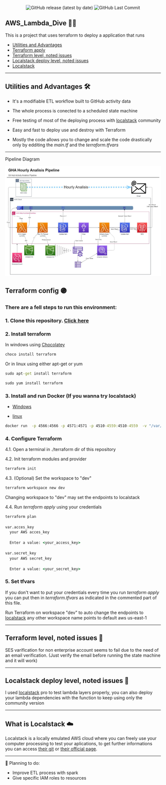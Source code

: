 <div align="center">
  
  ![GitHub release (latest by date)](https://img.shields.io/github/v/release/ICRosa/AWS_Lambda_Dive?color=purple)
  ![GitHub Last Commit](https://img.shields.io/github/last-commit/ICRosa/AWS_Lambda_Dive?color=purple)
  
</div>

## AWS_Lambda_Dive :swimming_man:

This is a project that uses terraform to deploy a application that runs 

- [Utilities and Advantages](#utilities-and-advantages)
- [Terraform apply](#terraform-apply)
- [Terraform level, noted issues](#terraform-level-noted-issues)
- [Localstack deploy level, noted issues](#localstack-deploy-level-noted-issues)
- [Localstack](#what-is-localstack)


---

## Utilities and Advantages 🛠️ 

- It's a modifiable ETL workflow built to GitHub activity data  

- The whole process is conected to a scheduled state machine

- Free testing of most of the deploying process with [localstack](#what-is-localstack) community

- Easy and fast to deploy use and destroy with Terraform

- Mostly the code allows you to change and scale the code drastically only by edditing the *main.tf* and the *terraform.tfvars* 

---

Pipeline Diagram

<img src="./Diagrams/GHA Analisis Pipeline.jpg">


## Terraform config :purple_circle:

### There are a fell steps to run this environment:

### 1. Clone this repository. [Click here](https://github.com/ICRosa/AWS_Lambda_Dive/archive/refs/heads/main.zip)

### 2. Install terraform

  In windows using [Chocolatey](https://chocolatey.org/install)
  ```cmd
  choco install terraform
  ```

  Or in linux using either apt-get or yum
  ```cmd
  sudo apt-get install terraform
  ```
  ```cmd
  sudo yum install terraform
  ```

### 3. Install and run Docker (If you wanna try localstack)

  - [Windows](https://docs.docker.com/desktop/install/windows-install/)

  - [linux](https://docs.docker.com/engine/install/ubuntu/)

  ```cmd
  docker run  -p 4566:4566 -p 4571:4571 -p 4510-4559:4510-4559  -v "/var/run/docker.sock:/var/run/docker.sock" --name localstack_main localstack/localstack
  ```


### 4. Configure Terraform

  4.1. Open a terminal in ./terraform dir of this repository

  4.2. Init terraform modules and provider

```cmd
terraform init
```
  4.3. (Optional) Set the workspace to "dev"

```cmd
terraform workspace new dev
```
Changing workspace to "dev" may set the endpoints to localstack

  4.4. Run *terraform apply* using your credentials 

```cmd
terraform plan

var.acces_key
  your AWS acces_key

  Enter a value: <your_access_key>

var.secret_key
  your AWS secret_key

  Enter a value: <your_secret_key>
```
### 5. Set tfvars
  If  you don't want to put your credentials every time you run *terraform apply* you can put then in _terraform.tfvars_ as indicated in the commented part of this file.



Run Terraform on workspace "dev" to auto change the endpoints to [localstack](#what-is-localstack) any other workspace name points to default aws us-east-1

---

## Terraform level, noted issues :notebook:

SES varification for non enterprise account seems to fail due to the need of an email verification. (Just verify the email before running the state machine and it will work)

---

## Localstack deploy level, noted issues :blue_book:

I used [localstack](#what-is-localstack) pro to test lambda layers properly, you can also deploy your lambda dependencies with the function to keep using only the community version

---

## What is Localstack :cloud:

Localstack is a locally emulated AWS cloud where you can freely use your computer processing to test your aplications, to get further informations you can access [their git](https://github.com/localstack/localstack) or [their official page](https://localstack.cloud/).

---


:receipt: Planning to do:

- Improve ETL process with spark
- Give specific IAM roles to resources